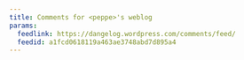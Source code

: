 ```yaml
---
title: Comments for <peppe>'s weblog
params:
  feedlink: https://dangelog.wordpress.com/comments/feed/
  feedid: a1fcd0618119a463ae3748abd7d895a4
---
```

